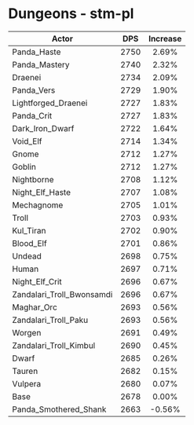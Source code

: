 # Dungeons - stm-pl
| Actor | DPS | Increase |
|---|:---:|:---:|
|Panda_Haste|2750|2.69%|
|Panda_Mastery|2740|2.32%|
|Draenei|2734|2.09%|
|Panda_Vers|2729|1.90%|
|Lightforged_Draenei|2727|1.83%|
|Panda_Crit|2727|1.83%|
|Dark_Iron_Dwarf|2722|1.64%|
|Void_Elf|2714|1.34%|
|Gnome|2712|1.27%|
|Goblin|2712|1.27%|
|Nightborne|2708|1.12%|
|Night_Elf_Haste|2707|1.08%|
|Mechagnome|2705|1.01%|
|Troll|2703|0.93%|
|Kul_Tiran|2702|0.90%|
|Blood_Elf|2701|0.86%|
|Undead|2698|0.75%|
|Human|2697|0.71%|
|Night_Elf_Crit|2696|0.67%|
|Zandalari_Troll_Bwonsamdi|2696|0.67%|
|Maghar_Orc|2693|0.56%|
|Zandalari_Troll_Paku|2693|0.56%|
|Worgen|2691|0.49%|
|Zandalari_Troll_Kimbul|2690|0.45%|
|Dwarf|2685|0.26%|
|Tauren|2682|0.15%|
|Vulpera|2680|0.07%|
|Base|2678|0.00%|
|Panda_Smothered_Shank|2663|-0.56%|
